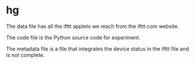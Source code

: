 # hg
The data file has all the ifttt applets we reach from the ifttt.com website.

The code file is the Python source code for experiment.

The metadata file is a file that integrates the device status in the ifttt file and is not complete.
